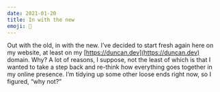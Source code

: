 ```yaml
---
date: 2021-01-20
title: In with the new
emoji: 🥳
---
```


Out with the old, in with the new. I’ve decided to start fresh again here on my website, at least on my [https://duncan.dev](https://duncan.dev) domain. Why? A lot of reasons, I suppose, not the least of which is that I wanted to take a step back and re-think how everything goes together in my online presence. I’m tidying up some other loose ends right now, so I figured, “why not?”
